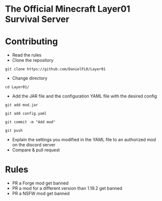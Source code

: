 # The Official Minecraft Layer01 Survival Server

# Contributing

- Read the rules
- Clone the repository

`git clone https://github.com/DanielFL0/Layer01`

- Change directory

`cd Layer01/`

- Add the JAR file and the configuration YAML file with the desired config

`git add mod.jar`

`git add config.yaml`

`git commit -m "Add mod"`

`git push`

- Explain the settings you modified in the YAML file to an authorized mod on the discord server
- Compare & pull request

# Rules

- PR a Forge mod get banned
- PR a mod for a different version than 1.19.2 get banned
- PR a NSFW mod get banned